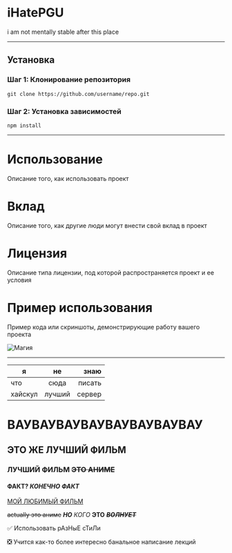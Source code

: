 # iHatePGU
i am not mentally stable after this place
____

## Установка

### Шаг 1: Клонирование репозитория
```git clone https://github.com/username/repo.git```

### Шаг 2: Установка зависимостей
```npm install```
____

# Использование
Описание того, как использовать проект

# Вклад
Описание того, как другие люди могут внести свой вклад в проект

# Лицензия
Описание типа лицензии, под которой распространяется проект и ее условия

# Пример использования
Пример кода или скриншоты, демонстрирующие работу вашего проекта

![Магия](https://media.discordapp.net/attachments/1090536840211214386/1091312769086799902/sticker2.webp "artObject")
____

| я | не | знаю |
|----------------|:---------:|----------------:|
| что | сюда | писать |
| хайскул | лучший | сервер |

# ВАУВАУВАУВАУВАУВАУВАУВАУ
## ЭТО ЖЕ ЛУЧШИЙ ФИЛЬМ
### ЛУЧШИЙ ФИЛЬМ ~~ЭТО АНИМЕ~~
#### ФАКТ? ***КОНЕЧНО ФАКТ***

[МОЙ ЛЮБИМЫЙ ФИЛЬМ](https://shikimori.me/animes/z20785-mahouka-koukou-no-rettousei)

~~actually это аниме~~ ***НО*** *КОГО* __ЭТО__ ~~*__ВОЛНУЕТ__*~~

:white_check_mark: Использовать рАзНыЕ сТиЛи

:negative_squared_cross_mark: Учится как-то более интересно банальное написание лекций  


